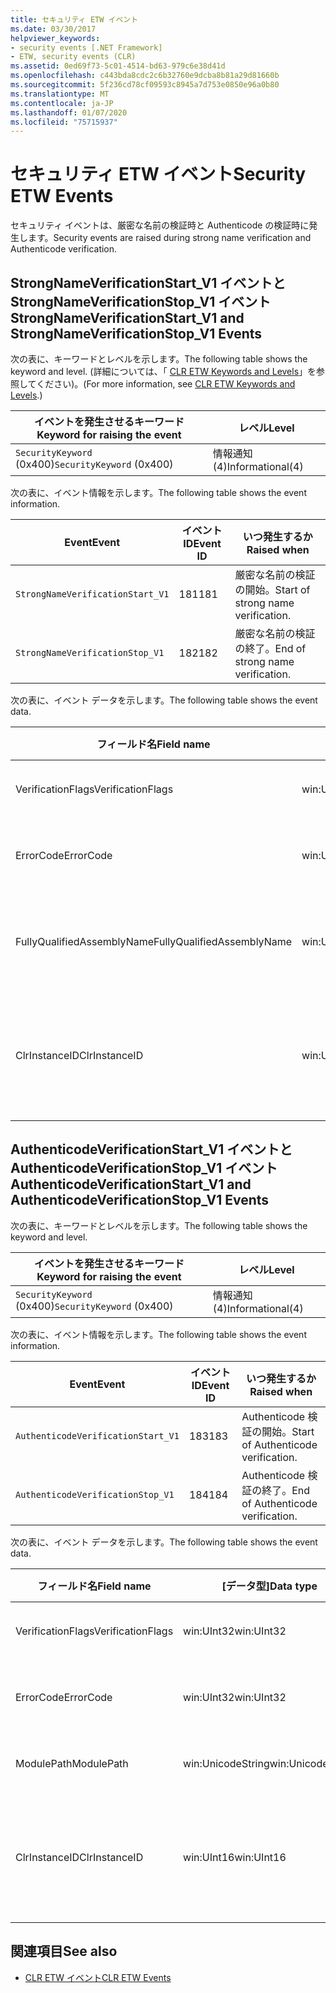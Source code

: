 ```yaml
---
title: セキュリティ ETW イベント
ms.date: 03/30/2017
helpviewer_keywords:
- security events [.NET Framework]
- ETW, security events (CLR)
ms.assetid: 0ed69f73-5c01-4514-bd63-979c6e38d41d
ms.openlocfilehash: c443bda8cdc2c6b32760e9dcba8b81a29d81660b
ms.sourcegitcommit: 5f236cd78cf09593c8945a7d753e0850e96a0b80
ms.translationtype: MT
ms.contentlocale: ja-JP
ms.lasthandoff: 01/07/2020
ms.locfileid: "75715937"
---
```

# <a name="security-etw-events"></a><span data-ttu-id="3cbc9-102">セキュリティ ETW イベント</span><span class="sxs-lookup"><span data-stu-id="3cbc9-102">Security ETW Events</span></span>

<span data-ttu-id="3cbc9-103">セキュリティ イベントは、厳密な名前の検証時と Authenticode の検証時に発生します。</span><span class="sxs-lookup"><span data-stu-id="3cbc9-103">Security events are raised during strong name verification and Authenticode verification.</span></span>  

## <a name="strongnameverificationstart_v1-and-strongnameverificationstop_v1-events"></a><span data-ttu-id="3cbc9-104">StrongNameVerificationStart_V1 イベントと StrongNameVerificationStop_V1 イベント</span><span class="sxs-lookup"><span data-stu-id="3cbc9-104">StrongNameVerificationStart_V1 and StrongNameVerificationStop_V1 Events</span></span>  
 <span data-ttu-id="3cbc9-105">次の表に、キーワードとレベルを示します。</span><span class="sxs-lookup"><span data-stu-id="3cbc9-105">The following table shows the keyword and level.</span></span> <span data-ttu-id="3cbc9-106">(詳細については、「 [CLR ETW Keywords and Levels](clr-etw-keywords-and-levels.md)」を参照してください)。</span><span class="sxs-lookup"><span data-stu-id="3cbc9-106">(For more information, see [CLR ETW Keywords and Levels](clr-etw-keywords-and-levels.md).)</span></span>  
  
|<span data-ttu-id="3cbc9-107">イベントを発生させるキーワード</span><span class="sxs-lookup"><span data-stu-id="3cbc9-107">Keyword for raising the event</span></span>|<span data-ttu-id="3cbc9-108">レベル</span><span class="sxs-lookup"><span data-stu-id="3cbc9-108">Level</span></span>|  
|-----------------------------------|-----------|  
|<span data-ttu-id="3cbc9-109">`SecurityKeyword` (0x400)</span><span class="sxs-lookup"><span data-stu-id="3cbc9-109">`SecurityKeyword` (0x400)</span></span>|<span data-ttu-id="3cbc9-110">情報通知 (4)</span><span class="sxs-lookup"><span data-stu-id="3cbc9-110">Informational(4)</span></span>|  
  
 <span data-ttu-id="3cbc9-111">次の表に、イベント情報を示します。</span><span class="sxs-lookup"><span data-stu-id="3cbc9-111">The following table shows the event information.</span></span>  
  
|<span data-ttu-id="3cbc9-112">Event</span><span class="sxs-lookup"><span data-stu-id="3cbc9-112">Event</span></span>|<span data-ttu-id="3cbc9-113">イベント ID</span><span class="sxs-lookup"><span data-stu-id="3cbc9-113">Event ID</span></span>|<span data-ttu-id="3cbc9-114">いつ発生するか</span><span class="sxs-lookup"><span data-stu-id="3cbc9-114">Raised when</span></span>|  
|-----------|--------------|-----------------|  
|`StrongNameVerificationStart_V1`|<span data-ttu-id="3cbc9-115">181</span><span class="sxs-lookup"><span data-stu-id="3cbc9-115">181</span></span>|<span data-ttu-id="3cbc9-116">厳密な名前の検証の開始。</span><span class="sxs-lookup"><span data-stu-id="3cbc9-116">Start of strong name verification.</span></span>|  
|`StrongNameVerificationStop_V1`|<span data-ttu-id="3cbc9-117">182</span><span class="sxs-lookup"><span data-stu-id="3cbc9-117">182</span></span>|<span data-ttu-id="3cbc9-118">厳密な名前の検証の終了。</span><span class="sxs-lookup"><span data-stu-id="3cbc9-118">End of strong name verification.</span></span>|  
  
 <span data-ttu-id="3cbc9-119">次の表に、イベント データを示します。</span><span class="sxs-lookup"><span data-stu-id="3cbc9-119">The following table shows the event data.</span></span>  
  
|<span data-ttu-id="3cbc9-120">フィールド名</span><span class="sxs-lookup"><span data-stu-id="3cbc9-120">Field name</span></span>|<span data-ttu-id="3cbc9-121">[データ型]</span><span class="sxs-lookup"><span data-stu-id="3cbc9-121">Data type</span></span>|<span data-ttu-id="3cbc9-122">説明</span><span class="sxs-lookup"><span data-stu-id="3cbc9-122">Description</span></span>|  
|----------------|---------------|-----------------|  
|<span data-ttu-id="3cbc9-123">VerificationFlags</span><span class="sxs-lookup"><span data-stu-id="3cbc9-123">VerificationFlags</span></span>|<span data-ttu-id="3cbc9-124">win:UInt32</span><span class="sxs-lookup"><span data-stu-id="3cbc9-124">win:UInt32</span></span>|<span data-ttu-id="3cbc9-125">検証フラグ。</span><span class="sxs-lookup"><span data-stu-id="3cbc9-125">The verification flags.</span></span>|  
|<span data-ttu-id="3cbc9-126">ErrorCode</span><span class="sxs-lookup"><span data-stu-id="3cbc9-126">ErrorCode</span></span>|<span data-ttu-id="3cbc9-127">win:UInt32</span><span class="sxs-lookup"><span data-stu-id="3cbc9-127">win:UInt32</span></span>|<span data-ttu-id="3cbc9-128">HResult エラー コード。</span><span class="sxs-lookup"><span data-stu-id="3cbc9-128">The HResult error code.</span></span>|  
|<span data-ttu-id="3cbc9-129">FullyQualifiedAssemblyName</span><span class="sxs-lookup"><span data-stu-id="3cbc9-129">FullyQualifiedAssemblyName</span></span>|<span data-ttu-id="3cbc9-130">win:UnicodeString</span><span class="sxs-lookup"><span data-stu-id="3cbc9-130">win:UnicodeString</span></span>|<span data-ttu-id="3cbc9-131">完全修飾アセンブリ名。</span><span class="sxs-lookup"><span data-stu-id="3cbc9-131">The fully qualified assembly name.</span></span>|  
|<span data-ttu-id="3cbc9-132">ClrInstanceID</span><span class="sxs-lookup"><span data-stu-id="3cbc9-132">ClrInstanceID</span></span>|<span data-ttu-id="3cbc9-133">win:UInt16</span><span class="sxs-lookup"><span data-stu-id="3cbc9-133">win:UInt16</span></span>|<span data-ttu-id="3cbc9-134">CLR または CoreCLR のインスタンスの一意の ID。</span><span class="sxs-lookup"><span data-stu-id="3cbc9-134">Unique ID for the instance of CLR or CoreCLR.</span></span>|  

## <a name="authenticodeverificationstart_v1-and-authenticodeverificationstop_v1-events"></a><span data-ttu-id="3cbc9-135">AuthenticodeVerificationStart_V1 イベントと AuthenticodeVerificationStop_V1 イベント</span><span class="sxs-lookup"><span data-stu-id="3cbc9-135">AuthenticodeVerificationStart_V1 and AuthenticodeVerificationStop_V1 Events</span></span>  
 <span data-ttu-id="3cbc9-136">次の表に、キーワードとレベルを示します。</span><span class="sxs-lookup"><span data-stu-id="3cbc9-136">The following table shows the keyword and level.</span></span>  
  
|<span data-ttu-id="3cbc9-137">イベントを発生させるキーワード</span><span class="sxs-lookup"><span data-stu-id="3cbc9-137">Keyword for raising the event</span></span>|<span data-ttu-id="3cbc9-138">レベル</span><span class="sxs-lookup"><span data-stu-id="3cbc9-138">Level</span></span>|  
|-----------------------------------|-----------|  
|<span data-ttu-id="3cbc9-139">`SecurityKeyword` (0x400)</span><span class="sxs-lookup"><span data-stu-id="3cbc9-139">`SecurityKeyword` (0x400)</span></span>|<span data-ttu-id="3cbc9-140">情報通知 (4)</span><span class="sxs-lookup"><span data-stu-id="3cbc9-140">Informational(4)</span></span>|  
  
 <span data-ttu-id="3cbc9-141">次の表に、イベント情報を示します。</span><span class="sxs-lookup"><span data-stu-id="3cbc9-141">The following table shows the event information.</span></span>  
  
|<span data-ttu-id="3cbc9-142">Event</span><span class="sxs-lookup"><span data-stu-id="3cbc9-142">Event</span></span>|<span data-ttu-id="3cbc9-143">イベント ID</span><span class="sxs-lookup"><span data-stu-id="3cbc9-143">Event ID</span></span>|<span data-ttu-id="3cbc9-144">いつ発生するか</span><span class="sxs-lookup"><span data-stu-id="3cbc9-144">Raised when</span></span>|  
|-----------|--------------|-----------------|  
|`AuthenticodeVerificationStart_V1`|<span data-ttu-id="3cbc9-145">183</span><span class="sxs-lookup"><span data-stu-id="3cbc9-145">183</span></span>|<span data-ttu-id="3cbc9-146">Authenticode 検証の開始。</span><span class="sxs-lookup"><span data-stu-id="3cbc9-146">Start of Authenticode verification.</span></span>|  
|`AuthenticodeVerificationStop_V1`|<span data-ttu-id="3cbc9-147">184</span><span class="sxs-lookup"><span data-stu-id="3cbc9-147">184</span></span>|<span data-ttu-id="3cbc9-148">Authenticode 検証の終了。</span><span class="sxs-lookup"><span data-stu-id="3cbc9-148">End of Authenticode verification.</span></span>|  
  
 <span data-ttu-id="3cbc9-149">次の表に、イベント データを示します。</span><span class="sxs-lookup"><span data-stu-id="3cbc9-149">The following table shows the event data.</span></span>  
  
|<span data-ttu-id="3cbc9-150">フィールド名</span><span class="sxs-lookup"><span data-stu-id="3cbc9-150">Field name</span></span>|<span data-ttu-id="3cbc9-151">[データ型]</span><span class="sxs-lookup"><span data-stu-id="3cbc9-151">Data type</span></span>|<span data-ttu-id="3cbc9-152">説明</span><span class="sxs-lookup"><span data-stu-id="3cbc9-152">Description</span></span>|  
|----------------|---------------|-----------------|  
|<span data-ttu-id="3cbc9-153">VerificationFlags</span><span class="sxs-lookup"><span data-stu-id="3cbc9-153">VerificationFlags</span></span>|<span data-ttu-id="3cbc9-154">win:UInt32</span><span class="sxs-lookup"><span data-stu-id="3cbc9-154">win:UInt32</span></span>|<span data-ttu-id="3cbc9-155">検証フラグ。</span><span class="sxs-lookup"><span data-stu-id="3cbc9-155">The verification flags.</span></span>|  
|<span data-ttu-id="3cbc9-156">ErrorCode</span><span class="sxs-lookup"><span data-stu-id="3cbc9-156">ErrorCode</span></span>|<span data-ttu-id="3cbc9-157">win:UInt32</span><span class="sxs-lookup"><span data-stu-id="3cbc9-157">win:UInt32</span></span>|<span data-ttu-id="3cbc9-158">HResult エラー コード。</span><span class="sxs-lookup"><span data-stu-id="3cbc9-158">The HResult error code.</span></span>|  
|<span data-ttu-id="3cbc9-159">ModulePath</span><span class="sxs-lookup"><span data-stu-id="3cbc9-159">ModulePath</span></span>|<span data-ttu-id="3cbc9-160">win:UnicodeString</span><span class="sxs-lookup"><span data-stu-id="3cbc9-160">win:UnicodeString</span></span>|<span data-ttu-id="3cbc9-161">モジュールのパス。</span><span class="sxs-lookup"><span data-stu-id="3cbc9-161">The module path.</span></span>|  
|<span data-ttu-id="3cbc9-162">ClrInstanceID</span><span class="sxs-lookup"><span data-stu-id="3cbc9-162">ClrInstanceID</span></span>|<span data-ttu-id="3cbc9-163">win:UInt16</span><span class="sxs-lookup"><span data-stu-id="3cbc9-163">win:UInt16</span></span>|<span data-ttu-id="3cbc9-164">CLR または CoreCLR のインスタンスの一意の ID。</span><span class="sxs-lookup"><span data-stu-id="3cbc9-164">Unique ID for the instance of CLR or CoreCLR.</span></span>|  
  
## <a name="see-also"></a><span data-ttu-id="3cbc9-165">関連項目</span><span class="sxs-lookup"><span data-stu-id="3cbc9-165">See also</span></span>

- [<span data-ttu-id="3cbc9-166">CLR ETW イベント</span><span class="sxs-lookup"><span data-stu-id="3cbc9-166">CLR ETW Events</span></span>](clr-etw-events.md)
